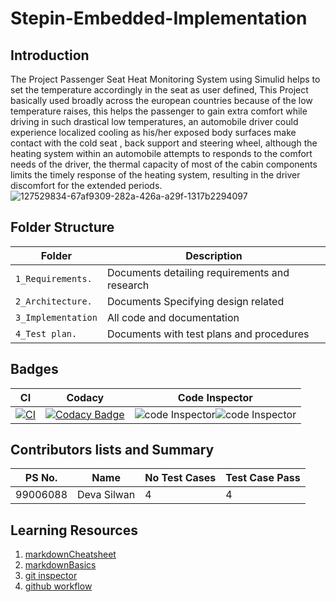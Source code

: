 
# Stepin-Embedded-Implementation

## Introduction
The Project Passenger Seat Heat Monitoring System using Simulid helps to set the temperature accordingly in the seat as user defined, This Project basically used broadly across the european countries because of the low temperature raises, this helps the passenger to gain extra comfort while driving in such drastical low temperatures, an automobile driver could experience localized cooling as his/her exposed body surfaces make contact with  the cold seat , back support and steering wheel, although the heating system within an automobile attempts to responds to the comfort needs of the driver, the thermal capacity of most of the cabin components limits the timely response of the heating system, resulting in the driver discomfort for the extended periods.  
![127529834-67af9309-282a-426a-a29f-1317b2294097](https://user-images.githubusercontent.com/62930320/133557189-94e87ad9-0637-44af-ac93-ca06cc033e67.jpeg)
## Folder Structure
Folder           | Description
-----------------|--------------------
`1_Requirements.`  | Documents detailing requirements and research
`2_Architecture.`  | Documents Specifying design related
`3_Implementation` | All code and documentation
`4_Test plan.`     | Documents with test plans and procedures

## Badges
|CI| Codacy|Code Inspector|
|:--:|:--:|:--:|
|[![CI](https://github.com/silwandeva/Stepin-Embedded-Implementation/actions/workflows/main.yml/badge.svg)](https://github.com/silwandeva/Stepin-Embedded-Implementation/actions/workflows/main.yml)|[![Codacy Badge](https://app.codacy.com/project/badge/Grade/2c76b16227e04bc2acf0e48b4f1d7e2a)](https://www.codacy.com/gh/silwandeva/Stepin-Embedded-Implementation/dashboard?utm_source=github.com&amp;utm_medium=referral&amp;utm_content=silwandeva/Stepin-Embedded-Implementation&amp;utm_campaign=Badge_Grade)|![code Inspector](https://www.code-inspector.com/project/28753/status/svg)![code Inspector](https://www.code-inspector.com/project/28753/score/svg)

## Contributors lists and Summary

PS No. |          Name |No Test Cases|Test Case Pass|
-------|----------------|------------|---------------
99006088 | Deva Silwan  |      4      |    4      |


## Learning Resources
1. [markdownCheatsheet](https://github.com/adam-p/markdown-here/wiki/Markdown-Cheatsheet)
2. [markdownBasics](https://guides.github.com/features/mastering-markdown/)
3. [git inspector](https://github.com/ejwa/gitinspector.git)
4. [github workflow](https://docs.github.com/en/actions/learn-github-action)
